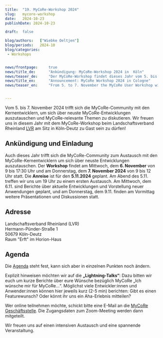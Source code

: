 ```yaml
---
title:  "19. MyCoRe-Workshop 2024"
slug: 	mycore-workshop
date:   2024-10-23
publishDate: 2024-10-23

draft: 	false

blog/authors: 	["Wiebke Oeltjen"]
blog/periods: 	2024-10
blog/categories:
 - Workshops


news/frontpage: 	true
news/title_de: 		"Ankündigung: MyCoRe-Workshop 2024 in  Köln"
news/teaser_de: 	"Der MyCoRe-Workshop findet dieses Jahr vom 5. bis 7.11. beim LVR in Köln-Deutz statt."
news/title_en: 		"Announcement: MyCoRe Workshop 2024 in Cologne"
news/teaser_en:	 	"From 5. to 7. November the MyCoRe User Workshop will take place at the LVR in Cologne."


---
```

<p>
  Vom 5. bis 7. November 2024 trifft sich die MyCoRe-Community mit den Kernentwicklern, um sich über neuste MyCoRe-Entwicklungen auszutauschen und MyCoRe-relevante Themen zu diskutieren. Wir freuen uns in diesem Jahr mit dem MyCoRe-Workshop beim Landschaftsverband Rheinland <a href="https://wege-zum.lvr.de/LVR-Einrichtungen/LVR-InfoKom-Horion-Haus.html" title=LVR>LVR</a> am Sitz in Köln-Deutz zu Gast sein zu dürfen!
</p>

<!--more--> 
<div>
  <h2>Ankündigung und Einladung</h2>
  <p>
   Auch dieses Jahr trifft sich die MyCoRe-Community zum Austausch mit den MyCoRe-Kernentwicklern um sich über neuste Entwicklungen auszutauschen.
Der <strong>Workshop</strong> findet am Mittwoch, dem <strong>6. November</strong> von 9 bis 17:30 Uhr und am Donnerstag, dem <strong>7. November 2024</strong> von 9 bis 12 Uhr statt. Die <strong>Anreise</strong> ist für den <strong>5.11.2024</strong> geplant. Am Abend des 5.11. treffen wir uns um 19 Uhr zu einem ersten Austausch. Am Mittwoch, dem 6.11. sind Berichte über aktuelle Entwicklungen und Vorstellung neuer Anwendungen geplant, und am Donnerstag, dem 9.11. finden am Vormittag weitere Präsentationen und Diskussionen statt. 

  </p>
  <h2>Adresse</h2>
  <p>
  Landschaftsverband Rheinland (LVR) </br>
  Hermann-Pünder-Straße 1 </br>
  50679 Köln-Deutz </br>
  Raum "Erft" im Horion-Haus
  </p>
  
  <h2>Agenda</h2>
  Die <a href="https://mycore.atlassian.net/wiki/external/Yzg4OWM1OGU3NmE4NGFkMDgxZGUzZDlkMDNhMmYyMzc" title="Agenda zum MyCoRe-Workshop 2024">Agenda</a> steht fest, kann sich aber in einzelnen Punkten noch ändern.  
  
  Explizit hinweisen möchten wir auf die <strong>„Lightning-Talks“</strong>: Dazu bitten wir euch um kurze Berichte über eure Wünsche bezüglich MyCoRe „Ich wünsche mir für MyCoRe…“. Möglichst viele Entwickler:innen und Anwender:innen können hier jeweils kurz (2-5 min) berichten: Gibt es einen Featurewunsch? Oder könnt ihr uns ein Aha-Erlebnis mitteilen? 

  <p>
  Wer online teilnehmen möchte, schickt bitte eine E-Mail an die <a href="{{< ref contact >}}">MyCoRe Geschäftsstelle</a>. Die Zugangsdaten zum Zoom-Meeting werden dann mitgeteilt.
  </p>

  Wir freuen uns auf einen intensiven Austausch und eine spannende Veranstaltung.
  </p>
</div>
<div>  
<!--  <h2>Anmeldung</h2>
  <p>
   Zur Anmeldung bitte eine E-Mail an <strong>info@mycore.de</strong> schicken und Kenntnisstand und Interessen bezüglich MyCoRe/MIR/UBO nennen. <br> 
   Die Plätze sind begrenzt.</p>
 -->
</div>
